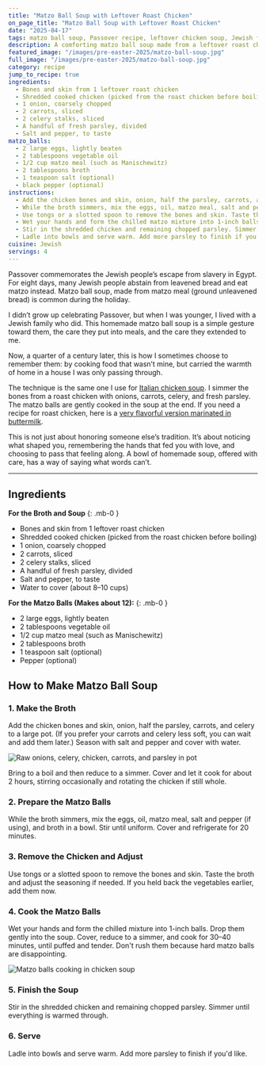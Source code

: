 ```yaml
---
title: "Matzo Ball Soup with Leftover Roast Chicken"
on_page_title: "Matzo Ball Soup with Leftover Roast Chicken"
date: "2025-04-17"
tags: matzo ball soup, Passover recipe, leftover chicken soup, Jewish food traditions, homemade chicken soup, matzo meal recipe, comfort food
description: A comforting matzo ball soup made from a leftover roast chicken, fresh vegetables, and matzo meal. A quiet remembrance of care, tradition, and home often served at Passover.
featured_image: "/images/pre-easter-2025/matzo-ball-soup.jpg"
full_image: "/images/pre-easter-2025/matzo-ball-soup.jpg"
category: recipe
jump_to_recipe: true
ingredients:
  - Bones and skin from 1 leftover roast chicken
  - Shredded cooked chicken (picked from the roast chicken before boiling)
  - 1 onion, coarsely chopped
  - 2 carrots, sliced
  - 2 celery stalks, sliced
  - A handful of fresh parsley, divided
  - Salt and pepper, to taste
matzo_balls:
  - 2 large eggs, lightly beaten
  - 2 tablespoons vegetable oil
  - 1/2 cup matzo meal (such as Manischewitz)
  - 2 tablespoons broth
  - 1 teaspoon salt (optional)
  - black pepper (optional)
instructions:
  - Add the chicken bones and skin, onion, half the parsley, carrots, and celery to a large pot. (If you prefer your carrots and celery less soft, you can wait and add them later.) Season with salt and pepper and cover with water. Bring to a boil and then reduce to a simmer. Cover and let it cook for about 2 hours, stirring occasionally.
  - While the broth simmers, mix the eggs, oil, matzo meal, salt and pepper (if using), and broth in a bowl. Stir until uniform. Cover and refrigerate for 20 minutes.
  - Use tongs or a slotted spoon to remove the bones and skin. Taste the broth and adjust seasoning if needed. If you held back the vegetables earlier, add them now.
  - Wet your hands and form the chilled matzo mixture into 1-inch balls. Drop them gently into the soup. Cover, reduce to a simmer, and cook for 30–40 minutes, until puffed and tender. Don't rush them because hard matzo balls are disappointing.
  - Stir in the shredded chicken and remaining chopped parsley. Simmer until everything is warmed through.
  - Ladle into bowls and serve warm. Add more parsley to finish if you'd like.
cuisine: Jewish
servings: 4
---
```


Passover commemorates the Jewish people’s escape from slavery in Egypt. For eight days, many Jewish people abstain from leavened bread and eat matzo instead. Matzo ball soup, made from matzo meal (ground unleavened bread) is common during the holiday.

I didn’t grow up celebrating Passover, but when I was younger, I lived with a Jewish family who did. This homemade matzo ball soup is a simple gesture toward them, the care they put into meals, and the care they extended to me.

Now, a quarter of a century later, this is how I sometimes choose to remember them: by cooking food that wasn’t mine, but carried the warmth of home in a house I was only passing through.

The technique is the same one I use for [Italian chicken soup](/blog/italian-chicken-soup). I simmer the bones from a roast chicken with onions, carrots, celery, and fresh parsley. The matzo balls are gently cooked in the soup at the end. If you need a recipe for roast chicken, here is a [very flavorful version marinated in buttermilk](/blog/buttermilk-marinated-roast-chicken).

This is not just about honoring someone else’s tradition. It’s about noticing what shaped you, remembering the hands that fed you with love, and choosing to pass that feeling along. A bowl of homemade soup, offered with care, has a way of saying what words can’t.

---

<h2 id="recipe-target">Ingredients</h2>

**For the Broth and Soup**
{: .mb-0 }

- Bones and skin from 1 leftover roast chicken
- Shredded cooked chicken (picked from the roast chicken before boiling)
- 1 onion, coarsely chopped
- 2 carrots, sliced
- 2 celery stalks, sliced
- A handful of fresh parsley, divided
- Salt and pepper, to taste
- Water to cover (about 8–10 cups)

**For the Matzo Balls (Makes about 12):**
{: .mb-0 }

- 2 large eggs, lightly beaten
- 2 tablespoons vegetable oil
- 1/2 cup matzo meal (such as Manischewitz)
- 2 tablespoons broth
- 1 teaspoon salt (optional)
- Pepper (optional)

## How to Make Matzo Ball Soup

### **1. Make the Broth**
Add the chicken bones and skin, onion, half the parsley, carrots, and celery to a large pot. (If you prefer your carrots and celery less soft, you can wait and add them later.) Season with salt and pepper and cover with water.

![Raw onions, celery, chicken, carrots, and parsley in pot](/images/pre-easter-2025/raw-ingredients-chicken-soup-pot.jpg)

Bring to a boil and then reduce to a simmer. Cover and let it cook for about 2 hours, stirring occasionally and rotating the chicken if still whole.

### **2. Prepare the Matzo Balls**
While the broth simmers, mix the eggs, oil, matzo meal, salt and pepper (if using), and broth in a bowl. Stir until uniform. Cover and refrigerate for 20 minutes.

### **3. Remove the Chicken and Adjust**
Use tongs or a slotted spoon to remove the bones and skin. Taste the broth and adjust the seasoning if needed. If you held back the vegetables earlier, add them now.

### **4. Cook the Matzo Balls**
Wet your hands and form the chilled mixture into 1-inch balls. Drop them gently into the soup. Cover, reduce to a simmer, and cook for 30–40 minutes, until puffed and tender. Don't rush them because hard matzo balls are disappointing.

![Matzo balls cooking in chicken soup](/images/pre-easter-2025/matzo-balls-cooking-in-soup.jpg)

### **5. Finish the Soup**
Stir in the shredded chicken and remaining chopped parsley. Simmer until everything is warmed through.

### **6. Serve**
Ladle into bowls and serve warm. Add more parsley to finish if you'd like.
